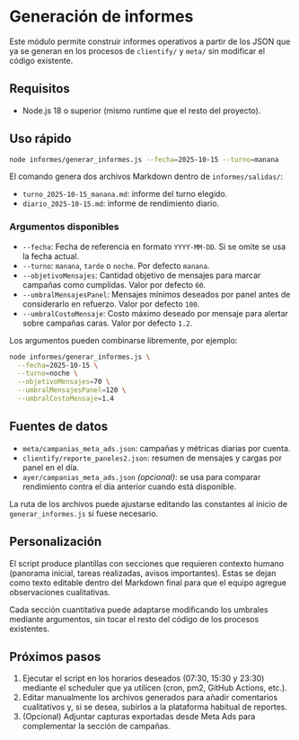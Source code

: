 # Generación de informes

Este módulo permite construir informes operativos a partir de los JSON que ya se generan en los procesos de `clientify/` y `meta/` sin modificar el código existente.

## Requisitos

- Node.js 18 o superior (mismo runtime que el resto del proyecto).

## Uso rápido

```bash
node informes/generar_informes.js --fecha=2025-10-15 --turno=manana
```

El comando genera dos archivos Markdown dentro de `informes/salidas/`:

- `turno_2025-10-15_manana.md`: informe del turno elegido.
- `diario_2025-10-15.md`: informe de rendimiento diario.

### Argumentos disponibles

- `--fecha`: Fecha de referencia en formato `YYYY-MM-DD`. Si se omite se usa la fecha actual.
- `--turno`: `manana`, `tarde` o `noche`. Por defecto `manana`.
- `--objetivoMensajes`: Cantidad objetivo de mensajes para marcar campañas como cumplidas. Valor por defecto `60`.
- `--umbralMensajesPanel`: Mensajes mínimos deseados por panel antes de considerarlo en refuerzo. Valor por defecto `100`.
- `--umbralCostoMensaje`: Costo máximo deseado por mensaje para alertar sobre campañas caras. Valor por defecto `1.2`.

Los argumentos pueden combinarse libremente, por ejemplo:

```bash
node informes/generar_informes.js \
  --fecha=2025-10-15 \
  --turno=noche \
  --objetivoMensajes=70 \
  --umbralMensajesPanel=120 \
  --umbralCostoMensaje=1.4
```

## Fuentes de datos

- `meta/campanias_meta_ads.json`: campañas y métricas diarias por cuenta.
- `clientify/reporte_paneles2.json`: resumen de mensajes y cargas por panel en el día.
- `ayer/campanias_meta_ads.json` *(opcional)*: se usa para comparar rendimiento contra el día anterior cuando está disponible.

La ruta de los archivos puede ajustarse editando las constantes al inicio de `generar_informes.js` si fuese necesario.

## Personalización

El script produce plantillas con secciones que requieren contexto humano (panorama inicial, tareas realizadas, avisos importantes). Estas se dejan como texto editable dentro del Markdown final para que el equipo agregue observaciones cualitativas.

Cada sección cuantitativa puede adaptarse modificando los umbrales mediante argumentos, sin tocar el resto del código de los procesos existentes.

## Próximos pasos

1. Ejecutar el script en los horarios deseados (07:30, 15:30 y 23:30) mediante el scheduler que ya utilicen (cron, pm2, GitHub Actions, etc.).
2. Editar manualmente los archivos generados para añadir comentarios cualitativos y, si se desea, subirlos a la plataforma habitual de reportes.
3. (Opcional) Adjuntar capturas exportadas desde Meta Ads para complementar la sección de campañas.

